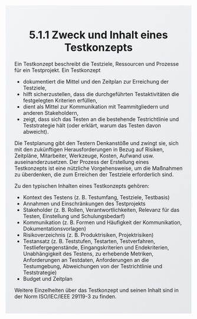 <div class="rounded-lg border shadow-sm" style="background: linear-gradient(135deg,#F3F4F6 0%,#E5E7EB 100%); padding: 24px; border-color: #9CA3AF">
  <header style="margin-bottom:12px">
    <h1 class="text-2xl font-bold text-gray-900">5.1.1 Zweck und Inhalt eines Testkonzepts</h1>
  </header>
  <article class="prose max-w-none">
    <p>Ein Testkonzept beschreibt die Testziele, Ressourcen und Prozesse für ein Testprojekt. Ein Testkonzept</p>
    <ul>
      <li>dokumentiert die Mittel und den Zeitplan zur Erreichung der Testziele,</li>
      <li>hilft sicherzustellen, dass die durchgeführten Testaktivitäten die festgelegten Kriterien erfüllen,</li>
      <li>dient als Mittel zur Kommunikation mit Teammitgliedern und anderen Stakeholdern,</li>
      <li>zeigt, dass sich das Testen an die bestehende Testrichtlinie und Teststrategie hält (oder erklärt, warum das Testen davon abweicht).</li>
    </ul>
    <p>Die Testplanung gibt den Testern Denkanstöße und zwingt sie, sich mit den zukünftigen Herausforderungen in Bezug auf Risiken, Zeitpläne, Mitarbeiter, Werkzeuge, Kosten, Aufwand usw. auseinanderzusetzen. Der Prozess der Erstellung eines Testkonzepts ist eine nützliche Vorgehensweise, um die Maßnahmen zu überdenken, die zum Erreichen der Testziele erforderlich sind.</p>
    <p>Zu den typischen Inhalten eines Testkonzepts gehören:</p>
    <ul>
      <li>Kontext des Testens (z. B. Testumfang, Testziele, Testbasis)</li>
      <li>Annahmen und Einschränkungen des Testprojekts</li>
      <li>Stakeholder (z. B. Rollen, Verantwortlichkeiten, Relevanz für das Testen, Einstellung und Schulungsbedarf)</li>
      <li>Kommunikation (z. B. Formen und Häufigkeit der Kommunikation, Dokumentationsvorlagen)</li>
      <li>Risikoverzeichnis (z. B. Produktrisiken, Projektrisiken)</li>
      <li>Testansatz (z. B. Teststufen, Testarten, Testverfahren, Testliefergegenstände, Eingangskriterien und Endekriterien, Unabhängigkeit des Testens, zu erhebende Metriken, Anforderungen an Testdaten, Anforderungen an die Testumgebung, Abweichungen von der Testrichtlinie und Teststrategie)</li>
      <li>Budget und Zeitplan</li>
    </ul>
    <p>Weitere Einzelheiten über das Testkonzept und seinen Inhalt sind in der Norm ISO/IEC/IEEE 29119-3 zu finden.</p>
  </article>
</div>
